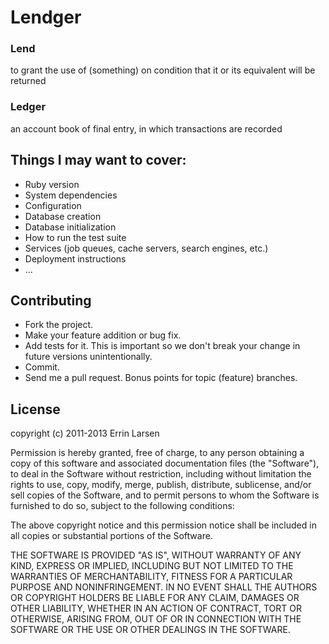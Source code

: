 Lendger
=======
### Lend
to grant the use of (something) on condition that it or its equivalent will
be returned

### Ledger
an account book of final entry, in which transactions are recorded

Things I may want to cover:
---------------------------
* Ruby version
* System dependencies
* Configuration
* Database creation
* Database initialization
* How to run the test suite
* Services (job queues, cache servers, search engines, etc.)
* Deployment instructions
* ...

Contributing
------------
* Fork the project.
* Make your feature addition or bug fix.
* Add tests for it. This is important so we don't break your change in future
  versions unintentionally.
* Commit.
* Send me a pull request. Bonus points for topic (feature) branches.

License
-------
copyright (c) 2011-2013 Errin Larsen

Permission is hereby granted, free of charge, to any person obtaining
a copy of this software and associated documentation files (the
"Software"), to deal in the Software without restriction, including
without limitation the rights to use, copy, modify, merge, publish,
distribute, sublicense, and/or sell copies of the Software, and to
permit persons to whom the Software is furnished to do so, subject to
the following conditions:

The above copyright notice and this permission notice shall be
included in all copies or substantial portions of the Software.

THE SOFTWARE IS PROVIDED "AS IS", WITHOUT WARRANTY OF ANY KIND,
EXPRESS OR IMPLIED, INCLUDING BUT NOT LIMITED TO THE WARRANTIES OF
MERCHANTABILITY, FITNESS FOR A PARTICULAR PURPOSE AND
NONINFRINGEMENT. IN NO EVENT SHALL THE AUTHORS OR COPYRIGHT HOLDERS BE
LIABLE FOR ANY CLAIM, DAMAGES OR OTHER LIABILITY, WHETHER IN AN ACTION
OF CONTRACT, TORT OR OTHERWISE, ARISING FROM, OUT OF OR IN CONNECTION
WITH THE SOFTWARE OR THE USE OR OTHER DEALINGS IN THE SOFTWARE.
